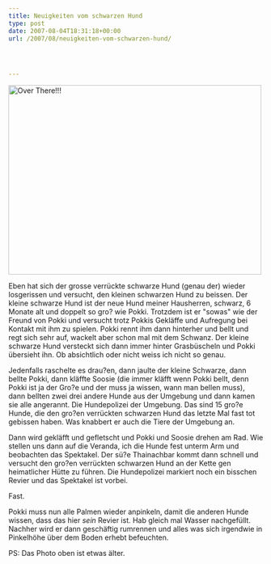 ```yaml
---
title: Neuigkeiten vom schwarzen Hund
type: post
date: 2007-08-04T18:31:18+00:00
url: /2007/08/neuigkeiten-vom-schwarzen-hund/




---
```

<div class="flickr">
  <a href="http://www.flickr.com/photo.gne?id=950787266" title="Over There!!!"><img src="//static.flickr.com/1309/950787266_1d996afa0f.jpg" title="Over There!!!" alt="Over There!!!" width="500" height="375" /></a>
</div>

Eben hat sich der grosse verrückte schwarze Hund (genau der) wieder losgerissen und versucht, den kleinen schwarzen Hund zu beissen. Der kleine schwarze Hund ist der neue Hund meiner Hausherren, schwarz, 6 Monate alt und doppelt so gro? wie Pokki. Trotzdem ist er "sowas" wie der Freund von Pokki und versucht trotz Pokkis Gekläffe und Aufregung bei Kontakt mit ihm zu spielen. Pokki rennt ihm dann hinterher und bellt und regt sich sehr auf, wackelt aber schon mal mit dem Schwanz. Der kleine schwarze Hund versteckt sich dann immer hinter Grasbüscheln und Pokki übersieht ihn. Ob absichtlich oder nicht weiss ich nicht so genau.

Jedenfalls raschelte es drau?en, dann jaulte der kleine Schwarze, dann bellte Pokki, dann kläffte Soosie (die immer kläfft wenn Pokki bellt, denn Pokki ist ja der Gro?e und der muss ja wissen, wann man bellen muss), dann bellten zwei drei andere Hunde aus der Umgebung und dann kamen sie alle angerannt. Die Hundepolizei der Umgebung. Das sind 15 gro?e Hunde, die den gro?en verrückten schwarzen Hund das letzte Mal fast tot gebissen haben. Was knabbert er auch die Tiere der Umgebung an.

Dann wird gekläfft und gefletscht und Pokki und Soosie drehen am Rad. Wie stellen uns dann auf die Veranda, ich die Hunde fest unterm Arm und beobachten das Spektakel. Der sü?e Thainachbar kommt dann schnell und versucht den gro?en verrückten schwarzen Hund an der Kette gen heimatlicher Hütte zu führen. Die Hundepolizei markiert noch ein bisschen Revier und das Spektakel ist vorbei.

Fast.

Pokki muss nun alle Palmen wieder anpinkeln, damit die anderen Hunde wissen, dass das hier _sein_ Revier ist. Hab gleich mal Wasser nachgefüllt. Nachher wird er dann geschäftig rumrennen und alles was sich irgendwie in Pinkelhöhe über dem Boden erhebt befeuchten.

PS: Das Photo oben ist etwas älter.
